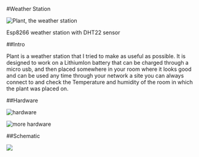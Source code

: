 #Weather Station

![Plant, the weather station](https://i.imgur.com/nYFJtBd.png)

Esp8266 weather station with DHT22 sensor

##Intro

Plant is a weather station that I tried to make as useful as possible. It is designed to work on a LithiumIon battery that can be charged through a micro usb, and then placed somewhere in your room where it
looks good and can be used any time through your network a site you can always connect to and check
the Temperature and humidity of the room in which the plant was placed on.

##Hardware

![hardware](https://i.imgur.com/wGmoTqq.png)

![more hardware](https://i.imgur.com/mRySDWx.png)


##Schematic

![](https://i.imgur.com/1uq5HiX.png)

